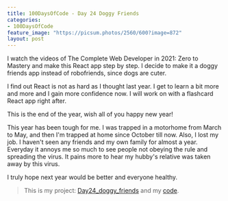 ```yaml
---
title: 100DaysOfCode - Day 24 Doggy Friends
categories:
- 100DaysOfCode
feature_image: "https://picsum.photos/2560/600?image=872"
layout: post
---
```


I watch the videos of The Complete Web Developer in 2021: Zero to Mastery and make this React app step by step. I decide to make it a doggy friends app instead of robofriends, since dogs are cuter.

I find out React is not as hard as I thought last year. I get to learn a bit more and more and I gain more confidence now. I will work on with a flashcard React app right after.

This is the end of the year, wish all of you happy new year! 

This year has been tough for me. I was trapped in a motorhome from March to May, and then I'm trapped at home since October till now. Also, I lost my job. I haven't seen any friends and my own family for almost a year. Everyday it annoys me so much to see people not obeying the rule and spreading the virus. It pains more to hear my hubby's relative was taken away by this virus. 

I truly hope next year would be better and everyone healthy.

> This is my project: [Day24_doggy_friends](https://portfolio.tsainei.com/100DaysOfCode/Day24_doggy_friends/build) and my [code](https://github.com/tsainei/portfolio/tree/main/100DaysOfCode/Day24_doggy_friends).
